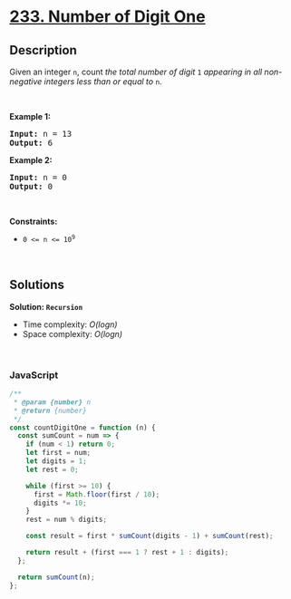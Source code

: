 # [233. Number of Digit One](https://leetcode.com/problems/number-of-digit-one)

## Description

<div class="elfjS" data-track-load="description_content"><p>Given an integer <code>n</code>, count <em>the total number of digit </em><code>1</code><em> appearing in all non-negative integers less than or equal to</em> <code>n</code>.</p>

<p>&nbsp;</p>
<p><strong class="example">Example 1:</strong></p>

<pre><strong>Input:</strong> n = 13
<strong>Output:</strong> 6
</pre>

<p><strong class="example">Example 2:</strong></p>

<pre><strong>Input:</strong> n = 0
<strong>Output:</strong> 0
</pre>

<p>&nbsp;</p>
<p><strong>Constraints:</strong></p>

<ul>
	<li><code>0 &lt;= n &lt;= 10<sup>9</sup></code></li>
</ul>
</div>

<p>&nbsp;</p>

## Solutions

**Solution: `Recursion`**

- Time complexity: <em>O(logn)</em>
- Space complexity: <em>O(logn)</em>

<p>&nbsp;</p>

### **JavaScript**

```js
/**
 * @param {number} n
 * @return {number}
 */
const countDigitOne = function (n) {
  const sumCount = num => {
    if (num < 1) return 0;
    let first = num;
    let digits = 1;
    let rest = 0;

    while (first >= 10) {
      first = Math.floor(first / 10);
      digits *= 10;
    }
    rest = num % digits;

    const result = first * sumCount(digits - 1) + sumCount(rest);

    return result + (first === 1 ? rest + 1 : digits);
  };

  return sumCount(n);
};
```
